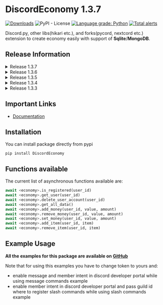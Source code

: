 # DiscordEconomy 1.3.7
[![Downloads](https://pepy.tech/badge/discordeconomy)](https://pepy.tech/project/discordeconomy)
![PyPI - License](https://img.shields.io/pypi/l/DiscordEconomy)
[![Language grade: Python](https://img.shields.io/lgtm/grade/python/g/Nohet/DiscordEconomy.svg?logo=lgtm&logoWidth=18)](https://lgtm.com/projects/g/Nohet/DiscordEconomy/context:python)
[![Total alerts](https://img.shields.io/lgtm/alerts/g/Nohet/DiscordEconomy.svg?logo=lgtm&logoWidth=18)](https://lgtm.com/projects/g/Nohet/DiscordEconomy/alerts/)

Discord.py, other libs(hikari etc.), and forks(pycord, nextcord etc.) extension to create economy easily with support 
of **Sqlite**/**MongoDB**.

## Release Information
<details>
<summary>Release 1.3.7</summary>

- added full typing for functios
</details>

<details>
<summary>Release 1.3.6</summary>

- deprecated DiscordEconomy.Economy(), use 'from DiscordEconomy.Sqlite import Economy' instead
- added support for mongodb
</details>

<details>
<summary>Release 1.3.5</summary>

- code rewrite
- add some more examples(including new discord.py slash commands, and adding a new minigame)
</details>

<details about="Release Information">

<summary>Release 1.3.4</summary>

- added checking for the latest version
- code rewrite
</details>

<details about="Release Information">

<summary>Release 1.3.3</summary>

- Added simple documentation
</details>




## Important Links
* [Documentation](https://nohet.github.io/DiscordEconomy/)

## Installation

You can install package directly from pypi

`pip install DiscordEconomy`
 
## Functions available

The current list of asynchronous functions available are:

```python
await <economy>.is_registered(user_id)
await <economy>.get_user(user_id)
await <economy>.delete_user_account(user_id)
await <economy>.get_all_data()
await <economy>.add_money(user_id, value, amount)
await <economy>.remove_money(user_id, value, amount)
await <economy>.set_money(user_id, value, amount)
await <economy>.add_item(user_id, item)
await <economy>.remove_item(user_id, item)
 ```
 

## Example Usage

**All the examples for this package are available on [GitHub](https://github.com/Nohet/DiscordEconomy/tree/main/examples)**

Note that for using this examples you have to change token to yours and:
- enable message and member intent in discord developer portal while using message commands example
- enable member intent in discord developer portal and pass guild id where to register slash commands while using slash commands example
